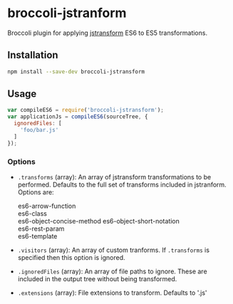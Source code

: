 # broccoli-jstranform

Broccoli plugin for applying [jstransform](https://github.com/facebook/jstransform)
ES6 to ES5 transformations.

## Installation

```bash
npm install --save-dev broccoli-jstransform
```

## Usage

```js
var compileES6 = require('broccoli-jstransform');
var applicationJs = compileES6(sourceTree, {
  ignoredFiles: [
    'foo/bar.js'
  ]
});
```

### Options

* `.transforms` (array): An array of jstransform transformations
  to be performed. Defaults to the full set of transforms included in jstranform.
  Options are:

  es6-arrow-function  
  es6-class  
  es6-object-concise-method
  es6-object-short-notation  
  es6-rest-param  
  es6-template
* `.visitors` (array): An array of custom tranforms. If `.transforms` is specified 
  then this option is ignored.
* `.ignoredFiles` (array): An array of file paths to ignore. These are included
  in the output tree without being transformed.
* `.extensions` (array): File extensions to transform. Defaults to '.js'
